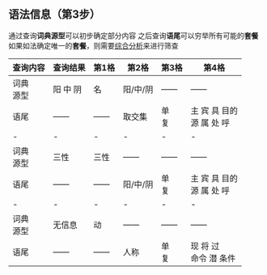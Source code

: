 ## 语法信息（第3步）
通过查询**词典源型**可以初步确定部分内容
之后查询**语尾**可以穷举所有可能的**套餐**
如果如法确定唯一的**套餐**，则需要[综合分析]()来进行筛查

查询内容|查询结果|第1格|第2格|第3格|第4格|
|-|-|-|-|-|-|
|词典<br>源型|阳 中 阴|名|阳/中/阴|——|——|
|语尾|——|——|取交集|单<br>复|主 宾 具 目的<br>源 属 处 呼|
|-|-|-|-|-|-|
|词典<br>源型|三性|三性|——|——|——|
|语尾|——|——|阳/中/阴|单<br>复|主 宾 具 目的<br>源 属 处 呼|
|-|-|-|-|-|-|
|词典<br>源型|无信息|动|——|——|——|
|语尾|——|——|人称|单<br>复|现 将 过<br>命令 潜 条件|
